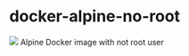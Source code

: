 # docker-alpine-no-root 
<img src="https://img.shields.io/docker/pulls/mauromidolo/minecraft-server"/>
Alpine Docker image with not root user
